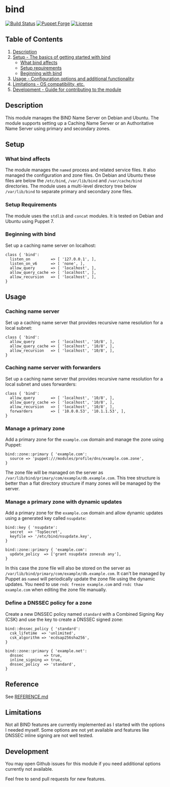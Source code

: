# bind

[![Build Status](https://github.com/smoeding/puppet-bind/actions/workflows/CI.yaml/badge.svg)](https://github.com/smoeding/puppet-bind/actions/workflows/CI.yaml)
[![Puppet Forge](http://img.shields.io/puppetforge/v/stm/bind.svg)](https://forge.puppetlabs.com/stm/bind)
[![License](https://img.shields.io/github/license/smoeding/puppet-bind.svg)](https://raw.githubusercontent.com/smoeding/puppet-bind/master/LICENSE)

## Table of Contents

1. [Description](#description)
1. [Setup - The basics of getting started with bind](#setup)
    * [What bind affects](#what-bind-affects)
    * [Setup requirements](#setup-requirements)
    * [Beginning with bind](#beginning-with-bind)
1. [Usage - Configuration options and additional functionality](#usage)
1. [Limitations - OS compatibility, etc.](#limitations)
1. [Development - Guide for contributing to the module](#development)

## Description

This module manages the BIND Name Server on Debian and Ubuntu. The module supports setting up a Caching Name Server or an Authoritative Name Server using primary and secondary zones.

## Setup

### What bind affects

The module manages the `named` process and related service files. It also managed the configuration and zone files. On Debian and Ubuntu these files are below the `/etc/bind`, `/var/lib/bind` and `/var/cache/bind` directories. The module uses a multi-level directory tree below `/var/lib/bind` to separate primary and secondary zone files.

### Setup Requirements

The module uses the `stdlib` and `concat` modules. It is tested on Debian and Ubuntu using Puppet 7.

### Beginning with bind

Set up a caching name server on localhost:

```puppet
class { 'bind':
  listen_on         => [ '127.0.0.1', ],
  listen_on_v6      => [ 'none', ],
  allow_query       => [ 'localhost', ],
  allow_query_cache => [ 'localhost', ],
  allow_recursion   => [ 'localhost', ],
}
```

## Usage

### Caching name server

Set up a caching name server that provides recursive name resolution for a local subnet:

```puppet
class { 'bind':
  allow_query       => [ 'localhost', '10/8', ],
  allow_query_cache => [ 'localhost', '10/8', ],
  allow_recursion   => [ 'localhost', '10/8', ],
}
```

### Caching name server with forwarders

Set up a caching name server that provides recursive name resolution for a local subnet and uses forwarders:

```puppet
class { 'bind':
  allow_query       => [ 'localhost', '10/8', ],
  allow_query_cache => [ 'localhost', '10/8', ],
  allow_recursion   => [ 'localhost', '10/8', ],
  forwarders        => [ '10.0.0.53', '10.1.1.53', ],
}
```

### Manage a primary zone

Add a primary zone for the `example.com` domain and manage the zone using Puppet:

```puppet
bind::zone::primary { 'example.com':
  source => 'puppet:///modules/profile/dns/example.com.zone',
}
```

The zone file will be managed on the server as `/var/lib/bind/primary/com/example/db.example.com`. This tree structure is better than a flat directory structure if many zones will be managed by the server.

### Manage a primary zone with dynamic updates

Add a primary zone for the `example.com` domain and allow dynamic updates using a generated key called `nsupdate`:

```puppet
bind::key { 'nsupdate':
  secret  => 'TopSecret',
  keyfile => '/etc/bind/nsupdate.key',
}

bind::zone::primary { 'example.com':
  update_policy  => ['grant nsupdate zonesub any'],
}
```

In this case the zone file will also be stored on the server as `/var/lib/bind/primary/com/example/db.example.com`. It can't be managed by Puppet as `named` will periodically update the zone file using the dynamic updates. You need to use `rndc freeze example.com` and `rndc thaw example.com` when editing the zone file manually.

### Define a DNSSEC policy for a zone

Create a new DNSSEC policy named `standard` with a Combined Signing Key (CSK) and use the key to create a DNSSEC signed zone:

```puppet
bind::dnssec_policy { 'standard':
  csk_lifetime  => 'unlimited',
  csk_algorithm => 'ecdsap256sha256',
}

bind::zone::primary { 'example.net':
  dnssec         => true,
  inline_signing => true,
  dnssec_policy  => 'standard',
}
```

## Reference

See [REFERENCE.md](https://github.com/smoeding/puppet-bind/blob/master/REFERENCE.md)

## Limitations

Not all BIND features are currently implemented as I started with the options I needed myself. Some options are not yet available and features like DNSSEC inline signing are not well tested.

## Development

You may open Github issues for this module if you need additional options currently not available.

Feel free to send pull requests for new features.
